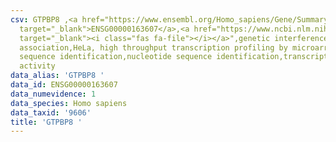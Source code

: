 ```yaml
---
csv: GTPBP8 ,<a href="https://www.ensembl.org/Homo_sapiens/Gene/Summary?db=core;g=ENSG00000163607"
  target="_blank">ENSG00000163607</a>,<a href="https://www.ncbi.nlm.nih.gov/pubmed/28369544"
  target="_blank"><i class="fas fa-file"></i></a>",genetic interference,functional
  association,HeLa, high throughput transcription profiling by microarray,nucleotide
  sequence identification,nucleotide sequence identification,transcriptional regulation,down-regulates
  activity
data_alias: 'GTPBP8 '
data_id: ENSG00000163607
data_numevidence: 1
data_species: Homo sapiens
data_taxid: '9606'
title: 'GTPBP8 '
---
```

